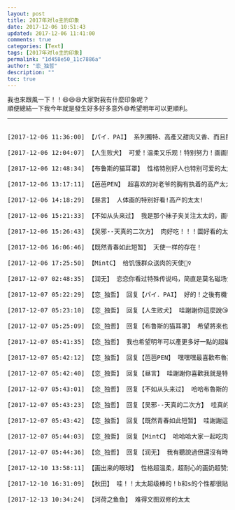```yaml
---
layout: post
title: 2017年对lo主的印象
date: 2017-12-06 10:51:43
updated: 2017-12-06 11:41:00
comments: true
categories: [Text]
tags: [2017年对lo主的印象]
permalink: "1d458e50_11c7886a"
author: "恋_独哲"
description: ""
toc: true
---
```


<p>我也來跟風一下！！😆😆😆大家對我有什麼印象呢？<br />順便總結一下我今年就是發生好多好多意外😅希望明年可以更順利。</p>

---

<pre>

[2017-12-06 11:36:00] 【パイ．PAI】 系列獨特、高產又甜肉又香、而且配上小故事/短文實在太棒了(*ˉ︶ˉ*) 非常喜歡魔王勇者系列、也希望姑娘多畫畫亨超本蝙（喂

[2017-12-06 12:04:07] 【人生败犬】 可爱！温柔又乐观！特别努力！画画贼好！神仙画画！非常喜欢太太！！！

[2017-12-06 12:48:34] 【布鲁斯的猫耳罩】 性格特别好人也特别可爱的太太！！画技超级高超，而且产粮速度飞起！给您比心心！！！(灬ꈍ εꈍ灬)

[2017-12-06 13:17:11] 【芭芭PEN】 超喜欢的对老爷的胸有执着的高产太太！！！！！！

[2017-12-06 14:18:29] 【昼言】 人体画的特别好看!高产的太太!

[2017-12-06 15:21:33] 【不如从头来过】 我是那个袜子夹关注太太的，画得很有感觉，作品让人想www

[2017-12-06 15:26:43] 【吴邪--天真的二次方】 肉好吃！！！圖好看的太太！！！！會掉坑就是因為看了太太的圖(*´﹃｀*)

[2017-12-06 16:06:46] 【既然青春如此短暂】 天使一样的存在！

[2017-12-06 17:25:50] 【MintC】 给饥饿群众送肉的天使🧚‍♀️

[2017-12-07 02:48:35] 【润无】 恋恋你看过特殊传说吗，简直是莫名磁场负加BUFF的劳模

[2017-12-07 05:22:29] 【恋_独哲】 回复【パイ．PAI】 好的！之後有機會也會多畫些亨本超蝙的😆😆

[2017-12-07 05:23:10] 【恋_独哲】 回复【人生败犬】 哇謝謝你這麼說😘😘感動我會繼續努力的

[2017-12-07 05:25:09] 【恋_独哲】 回复【布鲁斯的猫耳罩】 希望將來也可以在超蝙坑中繼續給大家產糧。

[2017-12-07 05:41:35] 【恋_独哲】 我也希望明年可以產更多好一點的超蝙糧食給大家吃

[2017-12-07 05:42:12] 【恋_独哲】 回复【芭芭PEN】 嘿嘿嘿最喜歡布魯斯的酥胸的！😋😋😋

[2017-12-07 05:42:40] 【恋_独哲】 回复【昼言】 哇謝謝你喜歡我就是特別沉迷畫肌肉

[2017-12-07 05:43:01] 【恋_独哲】 回复【不如从头来过】 哈哈布魯斯的吊帶襪太性感了！！

[2017-12-07 05:43:23] 【恋_独哲】 回复【吴邪--天真的二次方】 哇真的嗎！？能夠拉人入坑好開心！！

[2017-12-07 05:43:42] 【恋_独哲】 回复【既然青春如此短暂】 哇謝謝這評價真是太高了！

[2017-12-07 05:44:03] 【恋_独哲】 回复【MintC】 哈哈哈大家一起吃肉！！

[2017-12-07 05:44:36] 【恋_独哲】 回复【润无】 我有聽說過但還沒有時間去看

[2017-12-10 13:58:11] 【画出来的眼球】 性格超温柔，超耐心的画奶超赞爆的太太！从微博一直到lof还可以看见您真是十分开心了！每次给您发裙裙的图片总是回复我。。。。十分感动。。。。非常喜欢您！新的一年请开心地度过吧！

[2017-12-10 16:31:09] 【秋田】 哇！！太太超级棒的！b和s的个性都很贴切！最重要的是太太的肉很好吃，而且都不虐！超级喜欢太太！尤其喜欢太太画的肌肉，觉得特别好看，祝太太每天都开心，每天都幸福！！

[2017-12-13 10:34:24] 【河荷之鱼鱼】 难得文图双修的太太

</pre>